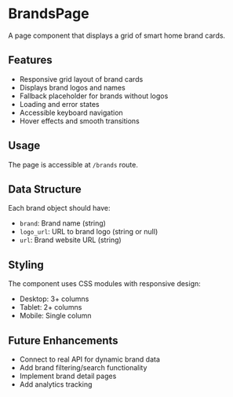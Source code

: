 # BrandsPage

A page component that displays a grid of smart home brand cards.

## Features

- Responsive grid layout of brand cards
- Displays brand logos and names
- Fallback placeholder for brands without logos
- Loading and error states
- Accessible keyboard navigation
- Hover effects and smooth transitions

## Usage

The page is accessible at `/brands` route.

## Data Structure

Each brand object should have:
- `brand`: Brand name (string)
- `logo_url`: URL to brand logo (string or null)
- `url`: Brand website URL (string)

## Styling

The component uses CSS modules with responsive design:
- Desktop: 3+ columns
- Tablet: 2+ columns
- Mobile: Single column

## Future Enhancements

- Connect to real API for dynamic brand data
- Add brand filtering/search functionality
- Implement brand detail pages
- Add analytics tracking

